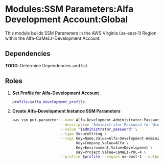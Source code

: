 # Modules:SSM Parameters:Alfa Development Account:Global

This module builds SSM Parameters in the AWS Virginia (us-east-1) Region within the
Alfa-CaMeLz-Development Account.

## Dependencies

**TODO**: Determine Dependencies and list.

## Roles

1. **Set Profile for Alfa-Development Account**

    ```bash
    profile=$alfa_development_profile
    ```

1. **Create Alfa-Development Instance SSM Parameters**

    ```bash
    aws ssm put-parameter --name Alfa-Development-Administrator-Password \
                          --description 'Administrator Password for Windows Instances' \
                          --value "$administrator_password" \
                          --type SecureString \
                          --tags Key=Name,Value=Alfa-Development-Administrator-Password \
                                 Key=Company,Value=Alfa \
                                 Key=Environment,Value=Development \
                                 Key=Project,Value=CaMeLz-POC-4 \
                          --profile $profile --region us-east-1 --output text
    ```
